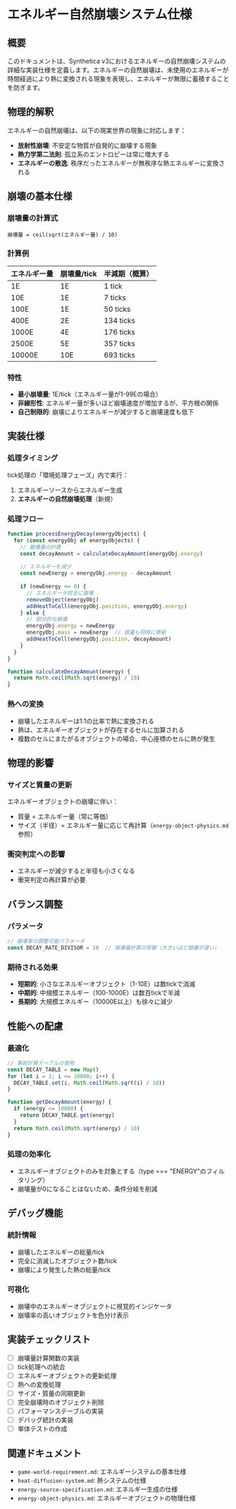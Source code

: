 # エネルギー自然崩壊システム仕様

## 概要

このドキュメントは、Synthetica v3におけるエネルギーの自然崩壊システムの詳細な実装仕様を定義します。エネルギーの自然崩壊は、未使用のエネルギーが時間経過により熱に変換される現象を表現し、エネルギーが無限に蓄積することを防ぎます。

## 物理的解釈

エネルギーの自然崩壊は、以下の現実世界の現象に対応します：

- **放射性崩壊**: 不安定な物質が自発的に崩壊する現象
- **熱力学第二法則**: 孤立系のエントロピーは常に増大する
- **エネルギーの散逸**: 秩序だったエネルギーが無秩序な熱エネルギーに変換される

## 崩壊の基本仕様

### 崩壊量の計算式

```
崩壊量 = ceil(sqrt(エネルギー量) / 10)
```

### 計算例

| エネルギー量 | 崩壊量/tick | 半減期（概算） |
| ------------ | ----------- | -------------- |
| 1E           | 1E          | 1 tick         |
| 10E          | 1E          | 7 ticks        |
| 100E         | 1E          | 50 ticks       |
| 400E         | 2E          | 134 ticks      |
| 1000E        | 4E          | 176 ticks      |
| 2500E        | 5E          | 357 ticks      |
| 10000E       | 10E         | 693 ticks      |

### 特性

- **最小崩壊量**: 1E/tick（エネルギー量が1-99Eの場合）
- **非線形性**: エネルギー量が多いほど崩壊速度が増加するが、平方根の関係
- **自己制限的**: 崩壊によりエネルギーが減少すると崩壊速度も低下

## 実装仕様

### 処理タイミング

tick処理の「環境処理フェーズ」内で実行：
1. エネルギーソースからエネルギー生成
2. **エネルギーの自然崩壊処理**（新規）

### 処理フロー

```javascript
function processEnergyDecay(energyObjects) {
  for (const energyObj of energyObjects) {
    // 崩壊量の計算
    const decayAmount = calculateDecayAmount(energyObj.energy)
    
    // エネルギーを減少
    const newEnergy = energyObj.energy - decayAmount
    
    if (newEnergy <= 0) {
      // エネルギーが完全に崩壊
      removeObject(energyObj)
      addHeatToCell(energyObj.position, energyObj.energy)
    } else {
      // 部分的な崩壊
      energyObj.energy = newEnergy
      energyObj.mass = newEnergy  // 質量も同時に更新
      addHeatToCell(energyObj.position, decayAmount)
    }
  }
}

function calculateDecayAmount(energy) {
  return Math.ceil(Math.sqrt(energy) / 10)
}
```

### 熱への変換

- 崩壊したエネルギーは1:1の比率で熱に変換される
- 熱は、エネルギーオブジェクトが存在するセルに加算される
- 複数のセルにまたがるオブジェクトの場合、中心座標のセルに熱が発生

## 物理的影響

### サイズと質量の更新

エネルギーオブジェクトの崩壊に伴い：
- 質量 = エネルギー量（常に等価）
- サイズ（半径）= エネルギー量に応じて再計算（`energy-object-physics.md`参照）

### 衝突判定への影響

- エネルギーが減少すると半径も小さくなる
- 衝突判定の再計算が必要

## バランス調整

### パラメータ

```javascript
// 崩壊率の調整可能パラメータ
const DECAY_RATE_DIVISOR = 10  // 崩壊量計算の除数（大きいほど崩壊が遅い）
```

### 期待される効果

- **短期的**: 小さなエネルギーオブジェクト（1-10E）は数tickで消滅
- **中期的**: 中規模エネルギー（100-1000E）は数百tickで半減
- **長期的**: 大規模エネルギー（10000E以上）も徐々に減少

## 性能への配慮

### 最適化

```javascript
// 事前計算テーブルの使用
const DECAY_TABLE = new Map()
for (let i = 1; i <= 10000; i++) {
  DECAY_TABLE.set(i, Math.ceil(Math.sqrt(i) / 10))
}

function getDecayAmount(energy) {
  if (energy <= 10000) {
    return DECAY_TABLE.get(energy)
  }
  return Math.ceil(Math.sqrt(energy) / 10)
}
```

### 処理の効率化

- エネルギーオブジェクトのみを対象とする（type === "ENERGY"のフィルタリング）
- 崩壊量が0になることはないため、条件分岐を削減

## デバッグ機能

### 統計情報

- 崩壊したエネルギーの総量/tick
- 完全に消滅したオブジェクト数/tick
- 崩壊により発生した熱の総量/tick

### 可視化

- 崩壊中のエネルギーオブジェクトに視覚的インジケータ
- 崩壊率の高いオブジェクトを色分け表示

## 実装チェックリスト

- [ ] 崩壊量計算関数の実装
- [ ] tick処理への統合
- [ ] エネルギーオブジェクトの更新処理
- [ ] 熱への変換処理
- [ ] サイズ・質量の同期更新
- [ ] 完全崩壊時のオブジェクト削除
- [ ] パフォーマンステーブルの実装
- [ ] デバッグ統計の実装
- [ ] 単体テストの作成

## 関連ドキュメント

- `game-world-requirement.md`: エネルギーシステムの基本仕様
- `heat-diffusion-system.md`: 熱システムの仕様
- `energy-source-specification.md`: エネルギー生成の仕様
- `energy-object-physics.md`: エネルギーオブジェクトの物理仕様